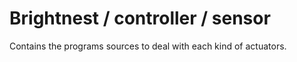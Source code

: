 Brightnest / controller / sensor
==========

Contains the programs sources to deal with each kind of actuators.
